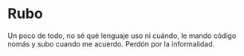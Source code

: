# Rubo
Un poco de todo, no sé qué lenguaje uso ni cuándo, le mando código nomás y subo cuando me acuerdo. Perdón por la informalidad.
